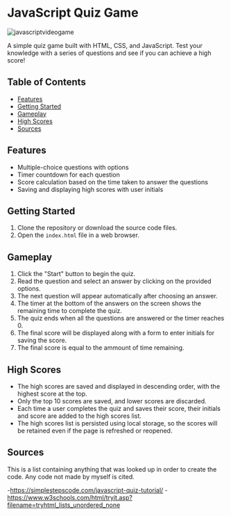 # JavaScript Quiz Game

![javascriptvideogame](https://github.com/csills1416/Challenge-Week-4/assets/71670415/1d3092c5-d81f-402f-9cc6-9009f6247df0)

A simple quiz game built with HTML, CSS, and JavaScript. Test your knowledge with a series of questions and see if you can achieve a high score!

## Table of Contents
- [Features](#features)
- [Getting Started](#getting-started)
- [Gameplay](#gameplay)
- [High Scores](#high-scores)
- [Sources](#sources)

## Features
- Multiple-choice questions with options
- Timer countdown for each question
- Score calculation based on the time taken to answer the questions
- Saving and displaying high scores with user initials

## Getting Started
1. Clone the repository or download the source code files.
2. Open the `index.html` file in a web browser.

## Gameplay
1. Click the "Start" button to begin the quiz.
2. Read the question and select an answer by clicking on the provided options.
3. The next question will appear automatically after choosing an answer.
4. The timer at the bottom of the answers on the screen shows the remaining time to complete the quiz.
5. The quiz ends when all the questions are answered or the timer reaches 0.
6. The final score will be displayed along with a form to enter initials for saving the score.
7. The final score is equal to the ammount of time remaining.

## High Scores
- The high scores are saved and displayed in descending order, with the highest score at the top.
- Only the top 10 scores are saved, and lower scores are discarded.
- Each time a user completes the quiz and saves their score, their initials and score are added to the high scores list.
- The high scores list is persisted using local storage, so the scores will be retained even if the page is refreshed or reopened.

## Sources

This is a list containing anything that was looked up in order to create the code. Any code not made by myself is cited.

-https://simplestepscode.com/javascript-quiz-tutorial/
-https://www.w3schools.com/html/tryit.asp?filename=tryhtml_lists_unordered_none
